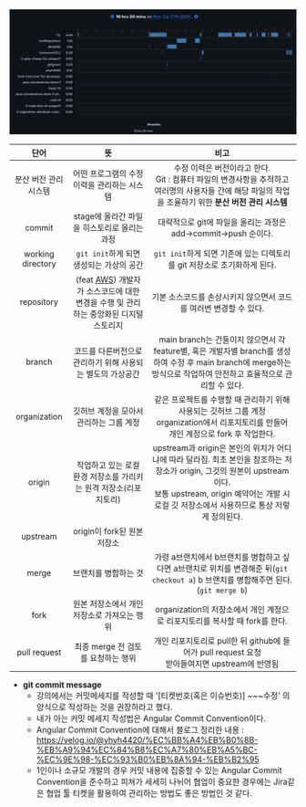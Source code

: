<img src="/Tracking_Time/JAN/250127.png">

|        단어         |                                                  뜻                                                   |                                                                         비고                                                                          |
|:-----------------:|:----------------------------------------------------------------------------------------------------:|:---------------------------------------------------------------------------------------------------------------------------------------------------:|
|   분산 버전 관리 시스템    |                                       어떤 프로그램의 수정 이력을 관리하는 시스템                                       |                           수정 이력은 버전이라고 한다.<br/>Git : 컴퓨터 파일의 변경사항을 추적하고 여러명의 사용자들 간에 해당 파일의 작업을 조율하기 위한 **분산 버전 관리 시스템**                            |
|      commit       |                                     stage에 올라간 파일을 히스토리로 올리는 과정                                      |                                                    대략적으로 git에 파일을 올리는 과정은 add->commit->push 순이다.                                                    |
| working directory |                                   ```git init```하게 되면 생성되는 가상의 공간                                    |                                                 ```git init```하게 되면 기존에 있는 디렉토리를 git 저장소로 초기화하게 된다.                                                 |
|    repository     | (feat [AWS](https://aws.amazon.com/ko/what-is/repo/)) 개발자가 소스코드에 대한 변경을 수행 및 관리하는 중앙화된 디지털 스토리지<br/> |                                                        기본 소스코드를 손상시키지 않으면서 코드를 여러번 변경할 수 있다.                                                        |
|      branch       |                                   코드를 다른버전으로 관리하기 위해 사용되는 별도의 가상공간                                   |                  main branch는 건들이지 않으면서 각 feature별, 혹은 개발자별 branch를 생성하여 수정 후 main branch에 merge하는 방식으로 작업하여 안전하고 효율적으로  관리할 수 있다.                  |
|   organization    |                                        깃허브 계정을 모아서 관리하는 그룹 계정                                        |                              같은 프로젝트를 수행할 때 관리하기 위해 사용되는 깃허브 그룹 계정<br/>organization에서 리포지토리를 만들어 개인 계정으로 fork 후 작업한다.                               |
|      origin       |                                작업하고 있는 로컬 환경 저장소를 가리키는 원격 저장소(리포지토리)                                 | upstream과 origin은 본인의 위치가 어디냐에 따라 달라짐. 최초 본인을 참조하는 저장소가 origin, 그것의 원본이 upstream이다.<br/>보통 upstream, origin 예약어는 개발 시 로컬 깃 저장소에서 사용하므로 통상 저렇게 정의된다. |
|     upstream      |                                         origin이 fork된 원본 저장소                                         |                                                                                                                                                     |
|       merge       |                                             브랜치를 병합하는 것                                              |                         가령 a브랜치에서 b브랜치를 병합하고 싶다면 a브랜치로 위치를 변경해준 뒤(```git checkout a```) b 브랜치를 병합해주면 된다.(```git merge b```)                         |
|       fork        |                                       원본 저장소에서 개인 저장소로 가져오는 행위                                       |                                                 organization의 저장소에서 개인 계정으로 리포지토리를 복사할 때 fork를 한다.                                                  |
|   pull request    |                                        최종 merge 전 검토를 요청하는 행위                                        |                                       개인 리포지토리로 pull한 뒤 github에 들어가 pull request 요청<br/>받아들여지면 upstream에 반영됨                                        |

* **git commit message**
  * 강의에서는 커밋메세지를 작성할 때 '[티켓번호(혹은 이슈번호)] ~~~수정' 의 양식으로 작성하는 것을 권장하라고 했다.
  * 내가 아는 커밋 메세지 작성법은 Angular Commit Convention이다. 
  * Angular Commit Convention에 대해서 블로그 정리한 내용 : https://velog.io/@yhyh4420/%EC%BB%A4%EB%B0%8B-%EB%A9%94%EC%84%B8%EC%A7%80%EB%A5%BC-%EC%9E%98-%EC%93%B0%EB%8A%94-%EB%B2%95
  * 1인이나 소규모 개발의 경우 커밋 내용에 집중할 수 있는 Angular Commit Convention을 준수하고 피쳐가 세세히 나뉘어 협업이 중요한 경우에는 Jira같은 협업 툴 티켓을 활용하여 관리하는 방법도 좋은 방법인 것 같다.